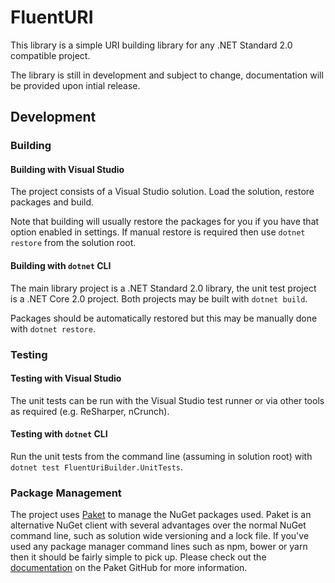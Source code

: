 # FluentURI
This library is a simple URI building library for any .NET Standard 2.0
compatible project.

The library is still in development and subject to change, documentation will
be provided upon intial release.

## Development
### Building
#### Building with Visual Studio
The project consists of a Visual Studio solution. Load the solution, restore
packages and build.

Note that building will usually restore the packages for you if you have that
option enabled in settings. If manual restore is required then use
```dotnet restore``` from the solution root.

#### Building with ```dotnet``` CLI
The main library project is a .NET Standard 2.0 library, the unit test project
is a .NET Core 2.0 project. Both projects may be built with
```dotnet build```.

Packages should be automatically restored but this may be manually done with
```dotnet restore```.

### Testing
#### Testing with Visual Studio
The unit tests can be run with the Visual Studio test runner or via other tools
as required (e.g. ReSharper, nCrunch).

#### Testing with ```dotnet``` CLI
Run the unit tests from the command line (assuming in solution root) with
```dotnet test FluentUriBuilder.UnitTests```.


### Package Management
The project uses [Paket](https://fsprojects.github.io/Paket/) to manage the
NuGet packages used. Paket is an alternative NuGet client with several
advantages over the normal NuGet command line, such as solution wide versioning
and a lock file. If you've used any package manager command lines such as npm,
bower or yarn then it should be fairly simple to pick up. Please check out the
[documentation](https://fsprojects.github.io/Paket/) on the Paket GitHub for
more information.

